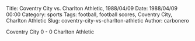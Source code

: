 Title: Coventry City vs. Charlton Athletic, 1988/04/09
Date: 1988/04/09 00:00
Category: sports
Tags: football, football scores, Coventry City, Charlton Athletic
Slug: coventry-city-vs-charlton-athletic
Author: carbonero


Coventry City 0 - 0 Charlton Athletic
